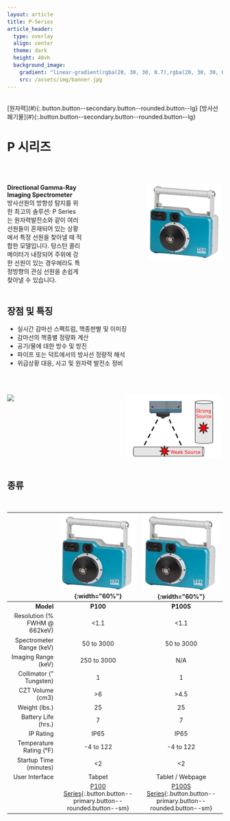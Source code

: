 ```yaml
---
layout: article
title: P-Series
article_header:
  type: overlay
  align: center
  theme: dark
  height: 40vh
  background_image:
    gradient: "linear-gradient(rgba(20, 30, 30, 0.7),rgba(20, 30, 30, 0.7))"
    src: /assets/img/banner.jpg
---
```


<style>

.container {
  display: flex;
  justify-content: space-between;
}

.item1 {
  flex-basis: 50%;
  margin-top: 50px;
}

.item2 {
  flex-basis: 50%;
  margin-top: 50px;
  padding-left: 150px;
}

@media (max-width: 700px) {
  .container {
    flex-direction: column;
  }
</style>

<br>
[원자력](#){:.button.button--secondary.button--rounded.button--lg}
[방사선 폐기물](#){:.button.button--secondary.button--rounded.button--lg}

# P 시리즈

<div class="container">
<div class="item1">
<span style="font-weight:bold">Directional Gamma-Ray Imaging Spectrometer</span>
<br>
방사선원의 방향성 탐지를 위한 최고의 솔루션: P Series 는 원자력발전소와 같이 여러 선원들이 혼재되어 있는 상황에서 특정 선원을 찾아낼 때 적합한 모델입니다. 텅스턴 콜리메이터가 내장되어 주위에 강한 선원이 있는 경우에라도 특정방향의 관심 선원을 손쉽게 찾아낼 수 있습니다.
</div>
<div class="item2">
<img src="/assets/img/P_cover.png">
</div>
</div>
<br >

## 장점 및 특징

- 실시간 감마선 스펙트럼, 핵종판별 및 이미징
- 감마선의 핵종별 정량화 계산
- 공기/물에 대한 방수 및 방진
- 파이프 또는 덕트에서의 방사선 정량적 해석
- 위급상황 대응, 사고 및 원자력 발전소 정비

<div class="container">
<div class="item1">
<img src="/assets/img/P1.jpg"> 
</div>
<div class="item2" style="padding-left: 50px;">
<img src="/assets/img/P2.png"> 
</div>
</div>

<br>

## 종류

<br>

|                              |              ![](/assets/img/P_cover.png){:width="60%"}               |               ![](/assets/img/P_cover.png){:width="60%"}               |
| ---------------------------: | :-------------------------------------------------------------------: | :--------------------------------------------------------------------: |
|                    **Model** |                               **P100**                                |                               **P100S**                                |
| Resolution (% FWHM @ 662keV) |                                 <1.1                                  |                                  <1.1                                  |
|     Spectrometer Range (keV) |                              50 to 3000                               |                               50 to 3000                               |
|          Imaging Range (keV) |                              250 to 3000                              |                                  N/A                                   |
|      Collimator (" Tungsten) |                                   1                                   |                                   1                                    |
|             CZT Volume (cm3) |                                  >6                                   |                                  >4.5                                  |
|                Weight (lbs.) |                                  25                                   |                                   25                                   |
|          Battery Life (hrs.) |                                   7                                   |                                   7                                    |
|                    IP Rating |                                 IP65                                  |                                  IP65                                  |
|      Temperature Rating (°F) |                               -4 to 122                               |                               -4 to 122                                |
|       Startup Time (minutes) |                                  <2                                   |                                   <2                                   |
|               User Interface |                                Tabpet                                 |                            Tablet / Webpage                            |
|                              | [P100 Series](#){:.button.button--primary.button--rounded.button--sm} | [P100S Series](#){:.button.button--primary.button--rounded.button--sm} |
